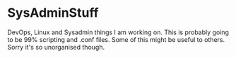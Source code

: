 # SysAdminStuff
DevOps, Linux and Sysadmin things I am working on. This is probably going to be 99% scripting and .conf files. Some of this might be useful to others. Sorry it's so unorganised though.
